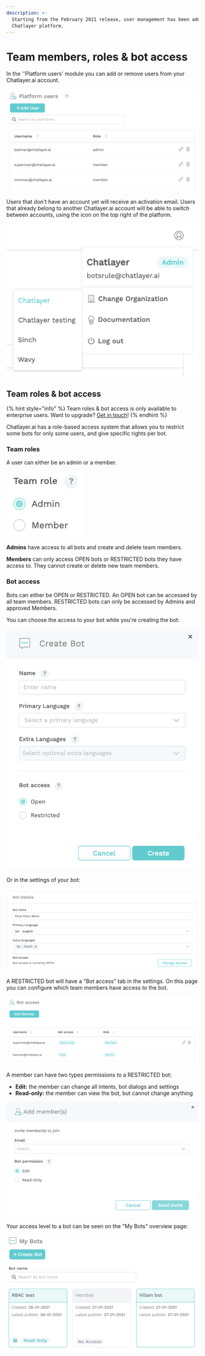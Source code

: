 ```yaml
---
description: >-
  Starting from the February 2021 release, user management has been added to the
  Chatlayer platform.
---
```


# Team members, roles & bot access

In the ''Platform users' module you can add or remove users from your Chatlayer.ai account. 

![](../.gitbook/assets/image%20%28403%29.png)

Users that don't have an account yet will receive an activation email. Users that already belong to another Chatlayer.ai account will be able to switch between accounts, using the icon on the top right of the platform.

![](../.gitbook/assets/image%20%28397%29.png)

## Team roles & bot access

{% hint style="info" %}
Team roles & bot access is only available to enterprise users. Want to upgrade? [Get in touch](../support/get-in-touch.md)!
{% endhint %}

Chatlayer.ai has a role-based access system that allows you to restrict some bots for only some users, and give specific rights per bot.

### Team roles

A user can either be an admin or a member.

![](../.gitbook/assets/image%20%28393%29.png)

**Admins** have access to all bots and create and delete team members.

**Members** can only access OPEN bots or RESTRICTED bots they have access to. They cannot create or delete new team members.

### Bot access

Bots can either be OPEN or RESTRICTED. An OPEN bot can be accessed by all team members. RESTRICTED bots can only be accessed by Admins and approved Members.

You can choose the access to your bot while you're creating the bot:

![](../.gitbook/assets/image%20%28401%29.png)

Or in the settings of your bot:

![](../.gitbook/assets/image%20%28394%29.png)

A RESTRICTED bot will have a "Bot access" tab in the settings. On this page you can configure which team members have access to the bot.

![](../.gitbook/assets/image%20%28398%29.png)

A member can have two types permissions to a RESTRICTED bot:

* **Edit:** the member can change all intents, bot dialogs and settings
* **Read-only:** the member can view the bot, but cannot change anything

![](../.gitbook/assets/image%20%28400%29.png)

Your access level to a bot can be seen on the "My Bots" overview page:

![](../.gitbook/assets/image%20%28402%29.png)

